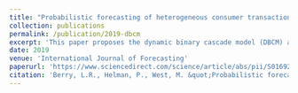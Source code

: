 ```yaml
---
title: "Probabilistic forecasting of heterogeneous consumer transaction-sales time series"
collection: publications
permalink: /publication/2019-dbcm
excerpt: 'This paper proposes the dynamic binary cascade model (DBCM) and an extension of the DCMM to forecast transaction-sales time series in consumer sales forecasting contexts.'
date: 2019
venue: 'International Journal of Forecasting'
paperurl: 'https://www.sciencedirect.com/science/article/abs/pii/S0169207019302055'
citation: 'Berry, L.R., Helman, P., West, M. &quot;Probabilistic forecasting of heterogeneous consumer transaction-sales time series.&quot; 2019. <i>International Journal of Forecasting</i>.'
---
```


